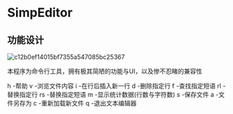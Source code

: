 # SimpEditor
## 功能设计

![c12b0ef14015bf7355a547085bc25367](https://github.com/user-attachments/assets/3755a14b-6b88-47f1-aaa5-0dc25bde925d)

本程序为命令行工具，拥有极其简陋的功能与UI，以及惨不忍睹的兼容性

h  -帮助
v  -浏览文件内容
i  -在行后插入新一行
d  -删除指定行
f  -查找指定短语
rl -替换指定行
rs -替换指定短语
m  -显示统计数据(行数与字符数)
s  -保存文件
a  -文件另存为
c  -重新加载新文件
q  -退出文本编辑器
